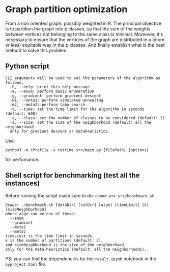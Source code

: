 # Graph partition optimization

From a non oriented graph, possibly weighted in R. The principal objective is to partition the graph into p classes, so that the sum of the weights between vertices not belonging to the same class is minimal. Moreover, it's necessary to ensure that the vertices of the graph are distributed in a (more or less) equitable way in the p classes. And finally establish what is the best method to solve this problem.

## Python script

```text
CLI arguments will be used to set the parameters of the algorithm as follows:
  -h, --help: print this help message
  -e, --enum: perform basic enumeration
  -g, --gradient: perform gradient descent
  -m1, --meta1: perform simulated annealing
  -m2, --meta2: perform tabu search
  -t, --time: set the time limit for the algorithm in seconds (default: 600)
  -c, --class: set the number of classes to be considered (default: 2)
  -s, --size: set the size of the neighborhood (default: all the neighborhood)
  only for gradient descent or metaheuristics.
```

Use:

```shell
python3 -m cProfile -s tottime src/main.py [filePath] [options]
```

for perfomance.

## Shell script for benchmarking (test all the instances)

Before running the script make sure to do: `chmod u+x src/benchmark.sh`

```text
Usage: ./benchmark.sh [dataDir] [solDir] [algo] [timeLimit] [k] [sizeNeighborhood]
where algo can be one of these:
  --enum
  --gradient
  --meta1
  --meta2
timeLimit is the time limit in seconds,
k is the number of partitions (default: 2),
and sizeNeighborhood is the size of the neighborhood,
only for the meta-heuristics (default: all the neighborhoods).
```

PS: you can find the dependencies for the `result.ipynb` notebook in the `pyproject.toml` file.
